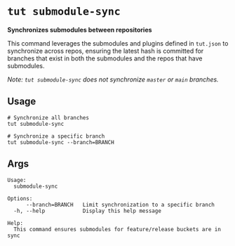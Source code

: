 # `tut submodule-sync`

**Synchronizes submodules between repositories**

This command leverages the submodules and plugins defined in `tut.json` to synchronize across repos, ensuring the latest
hash is committed for branches that exist in both the submodules and the repos that have submodules.

*Note: `tut submodule-sync` does not synchronize `master` or `main` branches.*

## Usage

```
# Synchronize all branches
tut submodule-sync

# Synchronize a specific branch
tut submodule-sync --branch=BRANCH
```

## Args

```
Usage:
  submodule-sync

Options:
      --branch=BRANCH   Limit synchronization to a specific branch
  -h, --help            Display this help message

Help:
  This command ensures submodules for feature/release buckets are in sync

```
